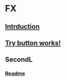 # FX
## [Intrduction](introduction.md)
## [Try button works!](tryit.md)
## SecondL
### [Readme](readme.md)